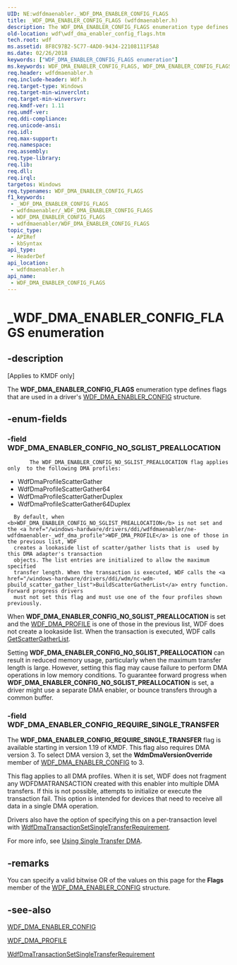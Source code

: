 ```yaml
---
UID: NE:wdfdmaenabler._WDF_DMA_ENABLER_CONFIG_FLAGS
title: _WDF_DMA_ENABLER_CONFIG_FLAGS (wdfdmaenabler.h)
description: The WDF_DMA_ENABLER_CONFIG_FLAGS enumeration type defines flags that are used in a driver's WDF_DMA_ENABLER_CONFIG structure.
old-location: wdf\wdf_dma_enabler_config_flags.htm
tech.root: wdf
ms.assetid: 8F8C97B2-5C77-4AD0-9434-22108111F5A8
ms.date: 02/26/2018
keywords: ["WDF_DMA_ENABLER_CONFIG_FLAGS enumeration"]
ms.keywords: WDF_DMA_ENABLER_CONFIG_FLAGS, WDF_DMA_ENABLER_CONFIG_FLAGS enumeration, WDF_DMA_ENABLER_CONFIG_NO_SGLIST_PREALLOCATION, WDF_DMA_ENABLER_CONFIG_REQUIRE_SINGLE_TRANSFER, _WDF_DMA_ENABLER_CONFIG_FLAGS, kmdf.wdf_dma_enabler_config_flags, wdf.wdf_dma_enabler_config_flags, wdfdmaenabler/WDF_DMA_ENABLER_CONFIG_FLAGS, wdfdmaenabler/WDF_DMA_ENABLER_CONFIG_NO_SGLIST_PREALLOCATION, wdfdmaenabler/WDF_DMA_ENABLER_CONFIG_REQUIRE_SINGLE_TRANSFER
req.header: wdfdmaenabler.h
req.include-header: Wdf.h
req.target-type: Windows
req.target-min-winverclnt: 
req.target-min-winversvr: 
req.kmdf-ver: 1.11
req.umdf-ver: 
req.ddi-compliance: 
req.unicode-ansi: 
req.idl: 
req.max-support: 
req.namespace: 
req.assembly: 
req.type-library: 
req.lib: 
req.dll: 
req.irql: 
targetos: Windows
req.typenames: WDF_DMA_ENABLER_CONFIG_FLAGS
f1_keywords:
 - _WDF_DMA_ENABLER_CONFIG_FLAGS
 - wdfdmaenabler/_WDF_DMA_ENABLER_CONFIG_FLAGS
 - WDF_DMA_ENABLER_CONFIG_FLAGS
 - wdfdmaenabler/WDF_DMA_ENABLER_CONFIG_FLAGS
topic_type:
 - APIRef
 - kbSyntax
api_type:
 - HeaderDef
api_location:
 - wdfdmaenabler.h
api_name:
 - WDF_DMA_ENABLER_CONFIG_FLAGS
---
```


# _WDF_DMA_ENABLER_CONFIG_FLAGS enumeration


## -description

<p class="CCE_Message">[Applies to KMDF only]</p>

The <b>WDF_DMA_ENABLER_CONFIG_FLAGS</b> enumeration type defines flags that are used in a driver's <a href="/windows-hardware/drivers/ddi/wdfdmaenabler/ns-wdfdmaenabler-_wdf_dma_enabler_config">WDF_DMA_ENABLER_CONFIG</a> structure.

## -enum-fields

### -field WDF_DMA_ENABLER_CONFIG_NO_SGLIST_PREALLOCATION

           The WDF_DMA_ENABLER_CONFIG_NO_SGLIST_PREALLOCATION flag applies only  to the following DMA profiles:

<ul>
<li>WdfDmaProfileScatterGather</li>
<li>WdfDmaProfileScatterGather64</li>
<li>WdfDmaProfileScatterGatherDuplex </li>
<li>WdfDmaProfileScatterGather64Duplex</li>
</ul>
 
      By default, when <b>WDF_DMA_ENABLER_CONFIG_NO_SGLIST_PREALLOCATION</b> is not set and the <a href="/windows-hardware/drivers/ddi/wdfdmaenabler/ne-wdfdmaenabler-_wdf_dma_profile">WDF_DMA_PROFILE</a> is one of those in the previous list, WDF  
      creates a lookaside list of scatter/gather lists that is  used by this DMA adapter's transaction 
      objects. The list entries are initialized to allow the maximum specified  
      transfer length. When the transaction is executed, WDF calls the <a href="/windows-hardware/drivers/ddi/wdm/nc-wdm-pbuild_scatter_gather_list">BuildScatterGatherList</a> entry function. Forward progress drivers 
      must not set this flag and must use one of the four profiles shown previously.

 When <b>WDF_DMA_ENABLER_CONFIG_NO_SGLIST_PREALLOCATION</b> is set and the <a href="/windows-hardware/drivers/ddi/wdfdmaenabler/ne-wdfdmaenabler-_wdf_dma_profile">WDF_DMA_PROFILE</a> is one of those in the previous list, WDF does not create a lookaside list. When the transaction is executed, WDF calls  <a href="/windows-hardware/drivers/ddi/wdm/nc-wdm-pget_scatter_gather_list">GetScatterGatherList</a>.

Setting <b>WDF_DMA_ENABLER_CONFIG_NO_SGLIST_PREALLOCATION</b> can result in reduced memory usage, particularly when the maximum transfer length is large. However, setting this flag may cause failure to perform DMA operations in low memory conditions. To guarantee forward progress when <b>WDF_DMA_ENABLER_CONFIG_NO_SGLIST_PREALLOCATION</b> is set, a driver might use a separate DMA enabler, or bounce transfers through a common buffer.

### -field WDF_DMA_ENABLER_CONFIG_REQUIRE_SINGLE_TRANSFER

The <b>WDF_DMA_ENABLER_CONFIG_REQUIRE_SINGLE_TRANSFER</b> flag is available starting in version 1.19 of KMDF.  This flag also requires DMA version 3.
 To select DMA version 3, set the <b>WdmDmaVersionOverride</b> member of <a href="/windows-hardware/drivers/ddi/wdfdmaenabler/ns-wdfdmaenabler-_wdf_dma_enabler_config">WDF_DMA_ENABLER_CONFIG</a> to 3.

This flag applies to all DMA profiles. When it is set, WDF does not fragment any WDFDMATRANSACTION created with this enabler into multiple DMA transfers. If this is not possible, attempts to initialize or execute the transaction fail. This option is intended for devices that need to receive all data in a single DMA operation.

Drivers also have the option of specifying this on a per-transaction level with <a href="/windows-hardware/drivers/ddi/wdfdmatransaction/nf-wdfdmatransaction-wdfdmatransactionsetsingletransferrequirement">WdfDmaTransactionSetSingleTransferRequirement</a>.

For more info, see <a href="/windows-hardware/drivers/wdf/using-single-transfer-dma">Using Single Transfer DMA</a>.

## -remarks

You can specify a valid bitwise OR of the values on this page for the <b>Flags</b> member of the <a href="/windows-hardware/drivers/ddi/wdfdmaenabler/ns-wdfdmaenabler-_wdf_dma_enabler_config">WDF_DMA_ENABLER_CONFIG</a> structure.

## -see-also

<a href="/windows-hardware/drivers/ddi/wdfdmaenabler/ns-wdfdmaenabler-_wdf_dma_enabler_config">WDF_DMA_ENABLER_CONFIG</a>



<a href="/windows-hardware/drivers/ddi/wdfdmaenabler/ne-wdfdmaenabler-_wdf_dma_profile">WDF_DMA_PROFILE</a>



<a href="/windows-hardware/drivers/ddi/wdfdmatransaction/nf-wdfdmatransaction-wdfdmatransactionsetsingletransferrequirement">WdfDmaTransactionSetSingleTransferRequirement</a>